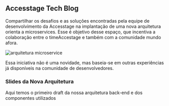 ## Accesstage Tech Blog

Compartilhar os desafios e as soluções encontradas pela equipe de desenvolvimento da Accesstage na implantação de uma nova arquitetura orienta a microservices. Esse é objetivo desse espaço, que incentiva a colaboração entre o timeAccestage e também com a comunidade mundo afora.

![arquitetura microservice](http://imgur.com/a/sOomG)

Essa iniciativa não é uma novidade, mas baseia-se em outras experiências já disponíveis na comunidade de desenvolvedores. 

### Slides da Nova Arquitetura

Aqui temos o primeiro draft da nossa arquitetura back-end e dos componentes utilizados

[1]: http://slides.com/rodrigomelgar/arquitetura-de-referencia "Apresentação Nova Arquiteura"

